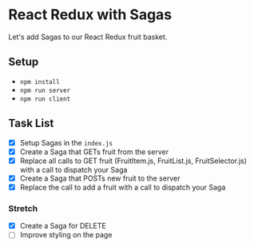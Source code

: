 # React Redux with Sagas

Let's add Sagas to our React Redux fruit basket.

## Setup

- `npm install`
- `npm run server`
- `npm run client`

## Task List

- [x] Setup Sagas in the `index.js`
- [x] Create a Saga that GETs fruit from the server
- [x] Replace all calls to GET fruit (FruitItem.js, FruitList.js, FruitSelector.js) with a call to dispatch your Saga
- [x] Create a Saga that POSTs new fruit to the server
- [x] Replace the call to add a fruit with a call to dispatch your Saga

### Stretch

- [x] Create a Saga for DELETE
- [ ] Improve styling on the page
